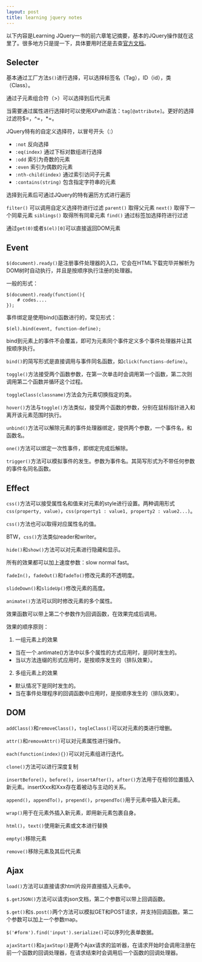 ```yaml
--- 
layout: post
title: learning jquery notes
---
```


以下内容是Learning JQuery一书的前六章笔记摘要，基本的JQuery操作就在这里了。很多地方只是提一下，具体要用时还是去查[官方文档](http://docs.jquery.com)。

## Selecter ##

基本通过工厂方法`$()`进行选择，可以选择标签名（Tag），ID（id），类（Class）。

通过子元素组合符（&gt;）可以选择到后代元素

当需要通过属性进行选择时可以使用XPath语法：`tag[@attribute]`。更好的选择过滤符$=，^=，\*=。

JQuery特有的自定义选择符，以冒号开头（:）

* `:not` 反向选择
* `:eq(index)` 通过下标对数组进行选择
* `:odd` 索引为奇数的元素
* `:even` 索引为偶数的元素
* `:nth-child(index)` 通过索引访问子元素
* `:contains(string)` 包含指定字符串的元素

选择到元素后可通过JQuery的特有遍历方式进行遍历

`filter()` 可以调用自定义选择符进行过滤
`parent()` 取得父元素
`next()` 取得下一个同辈元素
`siblings()` 取得所有同辈元素
`find()` 通过标签加选择符进行过滤

通过`get(0)`或者`$(el)[0]`可以直接返回DOM元素

## Event ##

`$(document).ready()`是注册事件处理器的入口，它会在HTML下载完毕并解析为DOM树时自动执行，并且是按顺序执行注册的处理器。

一般的形式：

    $(document).ready(function(){
        # codes....
    });

事件绑定是使用bind()函数进行的，常见形式：

``$(el).bind(event, function-define);``

bind到元素上的事件不会覆盖，即可为元素同个事件定义多个事件处理器并让其按顺序执行。

`bind()`的简写形式是直接调用与事件同名函数，如`click(functions-define)`。

`toggle()`方法接受两个函数参数，在第一次单击时会调用第一个函数，第二次则调用第二个函数并循环这个过程。

`toggleClass(classname)`方法会为元素切换指定的类。

`hover()`方法与`toggle()`方法类似，接受两个函数的参数，分别在鼠标指针进入和离开该元素范围时执行。

`unbind()`方法可以解除元素的事件处理器绑定，提供两个参数，一个事件名，和函数名。

`one()`方法可以绑定一次性事件，即绑定完成后解除。

`trigger()`方法可以模拟事件的发生。参数为事件名。其简写形式为不带任何参数的事件名同名函数。

## Effect ##

`css()`方法可以接受属性名和值来对元素的style进行设置。两种调用形式`css(property, value)`，`css(property1 : value1, property2 : value2...)`。

`css()`方法也可以取得对应属性名的值。

BTW，`css()`方法类似reader和writer。

`hide()`和`show()`方法可以对元素进行隐藏和显示。

所有的效果都可以加上速度参数：slow normal fast。

`fadeIn()`，`fadeOut()`和`fadeTo()`修改元素的不透明度。

`slideDown()`和`slideUp()`修改元素的高度。

`animate()`方法可以同时修改元素的多个属性。

效果函数可以带上第二个参数作为回调函数，在效果完成后调用。

效果的顺序原则：

1. 一组元素上的效果
  * 当在一个.antimate()方法中以多个属性的方式应用时，是同时发生的。
  * 当以方法连缀的形式应用时，是按顺序发生的（排队效果）。
2. 多组元素上的效果
  * 默认情况下是同时发生的。
  * 当在事件处理程序的回调函数中应用时，是按顺序发生的（排队效果）。

## DOM ##

`addClass()`和`removeClass()`，`togleClass()`可以对元素的类进行增删。

`attr()`和`removeAttr()`可以对元素属性进行操作。

`each(function(index){})`可以对元素组进行迭代。

`clone()`方法可以进行深度复制

`insertBefore()`，`before()`，`insertAfter()`，`after()`方法用于在相邻位置插入新元素。insertXxx和Xxx存在着被动与主动的关系。

`append()`，`appendTo()`，`prepend()`，`prependTo()`用于元素中插入新元素。

`wrap()`用于在元素外插入新元素，即用新元素包裹自身。

`html()`，`text()`使用新元素或文本进行替换

`empty()`移除元素

`remove()`移除元素及其后代元素

## Ajax ##

``load()``方法可以直接请求html片段并直接插入元素中。

``$.getJSON()``方法可以请求json文档，第二个参数可以带上回调函数。

``$.get()``和``$.post()``两个方法可以模拟GET和POST请求，并支持回调函数。第二个参数可以加上一个参数map。

``$('#form').find('input').serialize()``可以序列化表单数据。

``ajaxStart()``和``ajaxStop()``是两个Ajax请求的监听器，在请求开始时会调用注册在前一个函数的回调处理器，在请求结束时会调用后一个函数的回调处理器。
